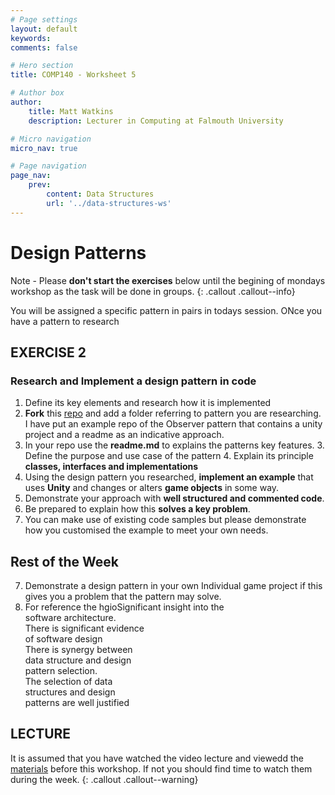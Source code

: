 ```yaml
---
# Page settings
layout: default
keywords:
comments: false

# Hero section
title: COMP140 - Worksheet 5

# Author box
author:
    title: Matt Watkins
    description: Lecturer in Computing at Falmouth University

# Micro navigation
micro_nav: true

# Page navigation
page_nav:
    prev:
        content: Data Structures
        url: '../data-structures-ws'
---
```


# Design Patterns

Note - Please **don't start the exercises** below until the begining of mondays workshop as the task will be done in groups.
{: .callout .callout--info}

You will be assigned a specific pattern in pairs in todays session. ONce you have a pattern to research 

## EXERCISE 2
### Research and Implement a design pattern in code

1. Define its key elements and research how it is implemented
2. **Fork** this [repo](https://github.falmouth.ac.uk/Matt-Watkins/COMP140-Design-Patterns) and add a folder referring to pattern you are researching. I have put an example repo of the Observer pattern that contains a unity project and a readme as an indicative approach.
3. In your repo use the **readme.md** to explains the patterns key features.
	3. Define the purpose and use case of the pattern
	4. Explain its principle **classes, interfaces and implementations**
4. Using the design pattern you researched, **implement an example** that uses **Unity** and changes or alters **game objects** in some way.
5. Demonstrate your approach with **well structured and commented code**.
6. Be prepared to explain how this **solves a key problem**.
7. You can make use of existing code samples but please demonstrate how you customised the example to meet your own needs.


## Rest of the Week

7. Demonstrate a design pattern in your own Individual game project if this gives you a problem that the pattern may solve.
8. For reference the hgioSignificant  insight  into  the  
software  architecture.  
There  is  significant  evidence  
of  software  design  
There  is  synergy  between  
data  structure  and  design  
pattern  selection.  
The  selection  of  data  
structures  and  design  
patterns  are  well  justified


## LECTURE

It is assumed that you have watched the video lecture and viewedd the [materials](design-patterns-lm) before this workshop. If not you should find time to watch them during the week. 
{: .callout .callout--warning}

<!--stackedit_data:
eyJoaXN0b3J5IjpbNDcyOTc1NzM4LC02NDc5NjIxODgsLTE4Nj
A3MTk2OTQsLTEzNDA5NTg1NjIsLTU3NDc3MDcxOV19
-->
